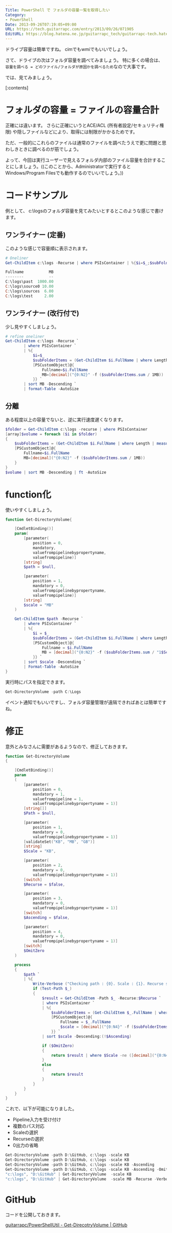 ```yaml
---
Title: PowerShell で フォルダの容量一覧を取得したい
Category:
- PowerShell
Date: 2013-09-26T07:19:05+09:00
URL: https://tech.guitarrapc.com/entry/2013/09/26/071905
EditURL: https://blog.hatena.ne.jp/guitarrapc_tech/guitarrapc-tech.hatenablog.com/atom/entry/11696248318758108680
---
```


ドライブ容量は簡単ですね。
cimでもwmiでもいいでしょう。

さて、ドライブの次はフォルダ容量を調べてみましょう。
特に多くの場合は、 `容量を調べる = どのファイル/フォルダが原因かを調べるため`なので大事です。

では、見てみましょう。

[:contents]


# フォルダの容量 = ファイルの容量合計

正確には違います。
さらに正確にいうとACE/ACL (所有者設定/セキュリティ権限) や隠しファイルなどにより、取得には制限がかかるためです。

ただ、一般的にこれらのファイルは通常のファイルを調べたうえで更に問題と思わしきときに調べるのが筋でしょう。

よって、今回は実行ユーザーで見えるフォルダ内部のファイル容量を合計することにしましょう。((このことから、Administratorで実行するとWindows/Program Filesでも動作するのでいいでしょう。))

# コードサンプル

例として、 c:\logsのフォルダ容量を見てみたいとするとこのような感じで書けます。

## ワンライナー (定番)

このような感じで容量順に表示されます。

```ps1
# Oneliner
Get-ChildItem c:\logs -Recurse | where PSIsContainer | %{$i=$_;$subFolderItems = (Get-ChildItem $i.FullName | where Length | measure Length -sum);[PSCustomObject]@{Fullname=$i.FullName;MB=[decimal]("{0:N2}" -f ($subFolderItems.sum / 1MB))}} | sort MB -Descending | ft -AutoSize

Fullname           MB
--------           --
C:\logs\past  1000.00
C:\logs\source0 10.00
C:\logs\sources  6.00
C:\logs\test     2.00
```

## ワンライナー (改行付で)

少し見やすくしましょう。

```ps1
# refine oneliner
Get-ChildItem c:\logs -Recurse `
        | where PSIsContainer `
        | %{
            $i=$_
            $subFolderItems = (Get-ChildItem $i.FullName | where Length | measure Length -sum)
            [PSCustomObject]@{
                Fullname=$i.FullName
                MB=[decimal]("{0:N2}" -f ($subFolderItems.sum / 1MB))
            }} `
        | sort MB -Descending `
        | format-Table -AutoSize
```


## 分離

ある程度以上の容量でないと、逆に実行速度遅くなります。

```ps1
$folder = Get-ChildItem c:\logs -recurse | where PSIsContainer
[array]$volume = foreach ($i in $folder)
{
    $subFolderItems = (Get-ChildItem $i.FullName | where Length | measure Length -sum)
    [PSCustomObject]@{
        Fullname=$i.FullName
        MB=[decimal]("{0:N2}" -f ($subFolderItems.sum / 1MB))
    }
}
$volume | sort MB -Descending | ft -AutoSize
```


# function化

使いやすくしましょう。

```ps1
function Get-DirectoryVolume{

    [CmdletBinding()]
    param(
        [parameter(
            position = 0,
            mandatory,
            valuefrompipelinebypropertyname,
            valuefrompipeline)]
        [string]
        $path = $null,

        [parameter(
            position = 1,
            mandatory = 0,
            valuefrompipelinebypropertyname,
            valuefrompipeline)]
        [string]
        $scale = "MB"
    )

    Get-ChildItem $path -Recurse `
        | where PSIsContainer `
        | %{
            $i = $_
            $subFolderItems = (Get-ChildItem $i.FullName | where Length | measure Length -sum)
            [PSCustomObject]@{
                Fullname = $i.FullName
                MB = [decimal]("{0:N2}" -f ($subFolderItems.sum / "1$Scale"))
            }} `
        | sort $scale -Descending `
        | Format-Table -AutoSize
}
```

実行時にパスを指定できます。

```ps1
Get-DirectoryVolume -path C:\Logs
```


イベント通知でもいいですし、フォルダ容量管理が遠隔できればあとは簡単ですね。

# 修正

意外とみなさんに需要があるようなので、修正しておきます。

```ps1
function Get-DirectoryVolume
{

    [CmdletBinding()]
    param
    (
        [parameter(
            position = 0,
            mandatory = 1,
            valuefrompipeline = 1,
            valuefrompipelinebypropertyname = 1)]
        [string[]]
        $Path = $null,

        [parameter(
            position = 1,
            mandatory = 0,
            valuefrompipelinebypropertyname = 1)]
        [validateSet("KB", "MB", "GB")]
        [string]
        $Scale = "KB",

        [parameter(
            position = 2,
            mandatory = 0,
            valuefrompipelinebypropertyname = 1)]
        [switch]
        $Recurse = $false,

        [parameter(
            position = 3,
            mandatory = 0,
            valuefrompipelinebypropertyname = 1)]
        [switch]
        $Ascending = $false,

        [parameter(
            position = 4,
            mandatory = 0,
            valuefrompipelinebypropertyname = 1)]
        [switch]
        $OmitZero
    )

    process
    {
        $path `
        | %{
            Write-Verbose ("Checking path : {0}. Scale : {1}. Recurse switch : {2}. Decending : {3}" -f $_, $Scale, $Recurse, !$Ascending)
            if (Test-Path $_)
            {
                $result = Get-ChildItem -Path $_ -Recurse:$Recurse `
                | where PSIsContainer `
                | %{
                    $subFolderItems = (Get-ChildItem $_.FullName | where Length | measure Length -sum)
                    [PSCustomObject]@{
                        Fullname = $_.FullName
                        $scale = [decimal]("{0:N4}" -f ($subFolderItems.sum / "1{0}" -f $scale))
                    }} `
                | sort $scale -Descending:(!$Ascending)

                if ($OmitZero)
                {
                    return $result | where $Scale -ne ([decimal]("{0:N4}" -f "0.0000"))
                }
                else
                {
                    return $result
                }
            }
        }
    }
}
```

これで、以下が可能になりました。

- Pipeline入力を受け付け
- 複数のパス対応
- Scaleの選択
- Recurseの選択
- 0出力の省略

```ps1
Get-DirectoryVolume -path D:\GitHub, c:\logs -scale KB
Get-DirectoryVolume -path D:\GitHub, c:\logs -scale KB
Get-DirectoryVolume -path D:\GitHub, c:\logs -scale KB -Ascending
Get-DirectoryVolume -path D:\GitHub, c:\logs -scale KB -Ascending -OmitZero
"c:\logs", "D:\GitHub" | Get-DirectoryVolume  -scale KB
"c:\logs", "D:\GitHub" | Get-DirectoryVolume  -scale MB -Recurse -Verbose
```

# GitHub

コードを公開しておきます。

[guitarrapc/PowerShellUtil - Get-DirecotryVolume | GitHub](https://github.com/guitarrapc/PowerShellUtil/blob/master/Get-DirecotryVolume/Get-DirectoryVolume.ps1)
